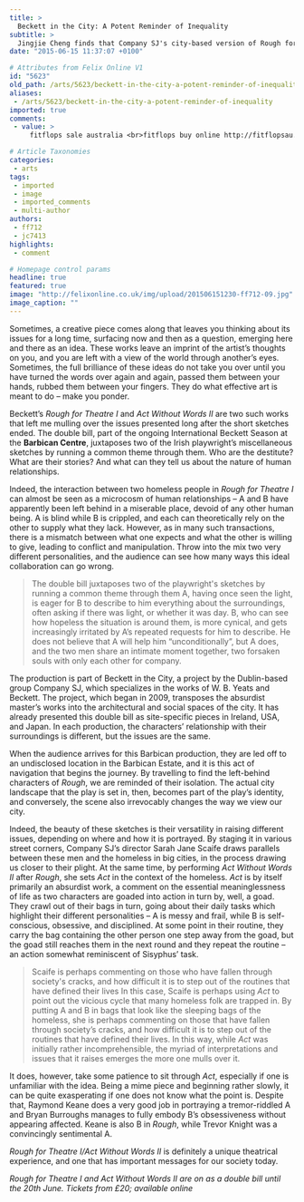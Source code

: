 ```yaml
---
title: >
  Beckett in the City: A Potent Reminder of Inequality
subtitle: >
  Jingjie Cheng finds that Company SJ's city-based version of Rough for Theatre I and Act Without Words II reminds us of the relevance of Beckett's work
date: "2015-06-15 11:37:07 +0100"

# Attributes from Felix Online V1
id: "5623"
old_path: /arts/5623/beckett-in-the-city-a-potent-reminder-of-inequality
aliases:
 - /arts/5623/beckett-in-the-city-a-potent-reminder-of-inequality
imported: true
comments:
 - value: >
     fitflops sale australia <br>fitflops buy online http://fitflopsau.blogspot.com/,the fit flop <br>fitflop sales http://australiafitflops.iemiller.net/,gizeh birkenstock <br>birkenstock clearance http://birkenstockaustralia.rochecap.org/,louboutin rolando shoes sale <br>christian louboutin canada sale http://christianlouboutincanadaoutlet.blogspot.com/,christian louboutin rolando shoes <br>christian louboutin sale outlet http://canadachristianlouboutin.blogspot.com/,christian louboutin outlet online <br>christian louboutin sale http://christianlouboutincanadaoutlet.blogspot.com/,INt1UP http://www.FyLitCl7Pf7kjQdDUOLQOuaxTXbj5iNG.com

# Article Taxonomies
categories:
 - arts
tags:
 - imported
 - image
 - imported_comments
 - multi-author
authors:
 - ff712
 - jc7413
highlights:
 - comment

# Homepage control params
headline: true
featured: true
image: "http://felixonline.co.uk/img/upload/201506151230-ff712-09.jpg"
image_caption: ""
---
```


Sometimes, a creative piece comes along that leaves you thinking about its issues for a long time, surfacing now and then as a question, emerging here and there as an idea. These works leave an imprint of the artist’s thoughts on you, and you are left with a view of the world through another’s eyes. Sometimes, the full brilliance of these ideas do not take you over until you have turned the words over again and again, passed them between your hands, rubbed them between your fingers. They do what effective art is meant to do – make you ponder.

Beckett’s _Rough for Theatre I_ and _Act Without Words II_ are two such works that left me mulling over the issues presented long after the short sketches ended. The double bill, part of the ongoing International Beckett Season at the __Barbican Centre__, juxtaposes two of the Irish playwright’s miscellaneous sketches by running a common theme through them. Who are the destitute? What are their stories? And what can they tell us about the nature of human relationships.

Indeed, the interaction between two homeless people in _Rough for Theatre I_ can almost be seen as a microcosm of human relationships – A and B have apparently been left behind in a miserable place, devoid of any other human being. A is blind while B is crippled, and each can theoretically rely on the other to supply what they lack. However, as in many such transactions, there is a mismatch between what one expects and what the other is willing to give, leading to conflict and manipulation. Throw into the mix two very different personalities, and the audience can see how many ways this ideal collaboration can go wrong.
> The double bill juxtaposes two of the playwright's sketches by running a common theme through them
A, having once seen the light, is eager for B to describe to him everything about the surroundings, often asking if there was light, or whether it was day. B, who can see how hopeless the situation is around them, is more cynical, and gets increasingly irritated by A’s repeated requests for him to describe. He does not believe that A will help him “unconditionally”, but A does, and the two men share an intimate moment together, two forsaken souls with only each other for company.

The production is part of Beckett in the City, a project by the Dublin-based group Company SJ, which specializes in the works of W. B. Yeats and Beckett. The project, which began in 2009, transposes the absurdist master’s works into the architectural and social spaces of the city. It has already presented this double bill as site-specific pieces in Ireland, USA, and Japan. In each production, the characters’ relationship with their surroundings is different, but the issues are the same.

When the audience arrives for this Barbican production, they are led off to an undisclosed location in the Barbican Estate, and it is this act of navigation that begins the journey. By travelling to find the left-behind characters of _Rough_, we are reminded of their isolation. The actual city landscape that the play is set in, then, becomes part of the play’s identity, and conversely, the scene also irrevocably changes the way we view our city.

Indeed, the beauty of these sketches is their versatility in raising different issues, depending on where and how it is portrayed. By staging it in various street corners, Company SJ’s director Sarah Jane Scaife draws parallels between these men and the homeless in big cities, in the process drawing us closer to their plight. At the same time, by performing _Act Without Words II_ after _Rough_, she sets _Act_ in the context of the homeless. _Act_ is by itself primarily an absurdist work, a comment on the essential meaninglessness of life as two characters are goaded into action in turn by, well, a goad. They crawl out of their bags in turn, going about their daily tasks which highlight their different personalities – A is messy and frail, while B is self-conscious, obsessive, and disciplined. At some point in their routine, they carry the bag containing the other person one step away from the goad, but the goad still reaches them in the next round and they repeat the routine – an action somewhat reminiscent of Sisyphus’ task.
> Scaife is perhaps commenting on those who have fallen through society's cracks, and how difficult it is to step out of the routines that have defined their lives
In this case, Scaife is perhaps using _Act_ to point out the vicious cycle that many homeless folk are trapped in. By putting A and B in bags that look like the sleeping bags of the homeless, she is perhaps commenting on those that have fallen through society’s cracks, and how difficult it is to step out of the routines that have defined their lives. In this way, while _Act_ was initially rather incomprehensible, the myriad of interpretations and issues that it raises emerges the more one mulls over it.

It does, however, take some patience to sit through _Act_, especially if one is unfamiliar with the idea. Being a mime piece and beginning rather slowly, it can be quite exasperating if one does not know what the point is. Despite that, Raymond Keane does a very good job in portraying a tremor-riddled A and Bryan Burroughs manages to fully embody B’s obsessiveness without appearing affected. Keane is also B in _Rough_, while Trevor Knight was a convincingly sentimental A.

_Rough for Theatre I/Act Without Words II_ is definitely a unique theatrical experience, and one that has important messages for our society today.

_Rough for Theatre I and Act Without Words II are on as a double bill until the 20th June. Tickets from £20; available online_
